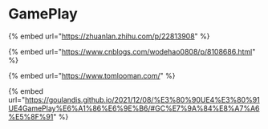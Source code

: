 # GamePlay

{% embed url="https://zhuanlan.zhihu.com/p/22813908" %}

{% embed url="https://www.cnblogs.com/wodehao0808/p/8108686.html" %}

{% embed url="https://www.tomlooman.com/" %}

{% embed url="https://goulandis.github.io/2021/12/08/%E3%80%90UE4%E3%80%91UE4GamePlay%E6%A1%86%E6%9E%B6/#GC%E7%9A%84%E8%A7%A6%E5%8F%91" %}
